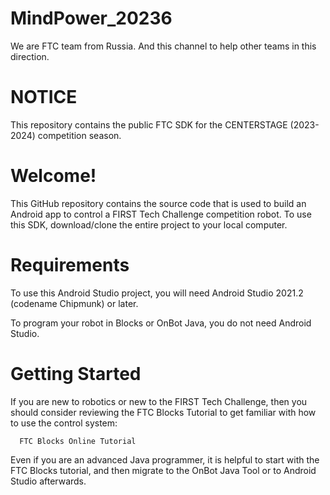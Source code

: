 # MindPower_20236
We are FTC team from Russia. And this channel to help other teams in this direction.
# NOTICE 
This repository contains the public FTC SDK for the CENTERSTAGE (2023-2024) competition season.
 # Welcome!
This GitHub repository contains the source code that is used to build an Android app to control a FIRST Tech Challenge competition robot. To use this SDK, download/clone the entire project to your local computer.
 # Requirements
To use this Android Studio project, you will need Android Studio 2021.2 (codename Chipmunk) or later.

To program your robot in Blocks or OnBot Java, you do not need Android Studio.
 # Getting Started
If you are new to robotics or new to the FIRST Tech Challenge, then you should consider reviewing the FTC Blocks Tutorial to get familiar with how to use the control system:

      FTC Blocks Online Tutorial

Even if you are an advanced Java programmer, it is helpful to start with the FTC Blocks tutorial, and then migrate to the OnBot Java Tool or to Android Studio afterwards.

